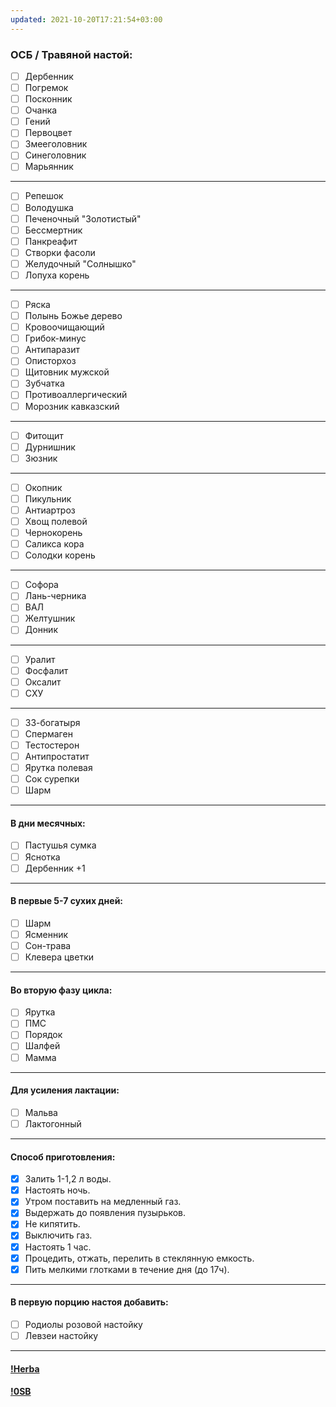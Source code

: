 ```yaml
---
updated: 2021-10-20T17:21:54+03:00
---
```


### ОСБ / Травяной настой:
- [ ] Дербенник
- [ ] Погремок 
- [ ] Посконник
- [ ] Очанка
- [ ] Гений
- [ ] Первоцвет
- [ ] Змееголовник
- [ ] Синеголовник
- [ ] Марьянник
***
- [ ] Репешок
- [ ] Володушка
- [ ] Печеночный "Золотистый"
- [ ] Бессмертник
- [ ] Панкреафит
- [ ] Створки фасоли
- [ ] Желудочный "Солнышко"
- [ ] Лопуха корень
***
- [ ] Ряска
- [ ] Полынь Божье дерево
- [ ] Кровоочищающий
- [ ] Грибок-минус
- [ ] Антипаразит
- [ ] Описторхоз
- [ ] Щитовник мужской
- [ ] Зубчатка
- [ ] Противоаллергический
- [ ] Морозник кавказский
***
- [ ] Фитощит
- [ ] Дурнишник
- [ ] Зюзник
***
- [ ] Окопник
- [ ] Пикульник
- [ ] Антиартроз
- [ ] Хвощ полевой
- [ ] Чернокорень
- [ ] Саликса кора
- [ ] Солодки корень
***
- [ ] Софора
- [ ] Лань-черника
- [ ] ВАЛ
- [ ] Желтушник
- [ ] Донник
***
- [ ] Уралит
- [ ] Фосфалит
- [ ] Оксалит
- [ ] СХУ
***
- [ ] 33-богатыря
- [ ] Спермаген
- [ ] Тестостерон
- [ ] Антипростатит
- [ ] Ярутка полевая
- [ ] Сок сурепки
- [ ] Шарм
***
#### В дни месячных:
- [ ] Пастушья сумка
- [ ] Яснотка
- [ ] Дербенник +1
***
#### В первые 5-7 сухих дней:
- [ ] Шарм
- [ ] Ясменник
- [ ] Сон-трава
- [ ] Клевера цветки
***
#### Во вторую фазу цикла:
- [ ] Ярутка
- [ ] ПМС
- [ ] Порядок
- [ ] Шалфей
- [ ] Мамма
***
#### Для усиления лактации:
- [ ] Мальва
- [ ] Лактогонный
***
#### Способ приготовления:
- [x] Залить 1-1,2 л воды.
- [x] Настоять ночь.
- [x] Утром поставить на медленный газ.
- [x] Выдержать до появления пузырьков.
- [x] Не кипятить. 
- [x] Выключить газ.
- [x] Настоять 1 час.
- [x] Процедить, отжать, перелить в стеклянную емкость.
- [x] Пить мелкими глотками в течение дня (до 17ч).
***
####  В первую порцию настоя добавить:
- [ ] Родиолы розовой настойку
- [ ] Левзеи настойку
***
#### [!Herba](!Herba.md)  
#### [!0SB](!0SB.md)
